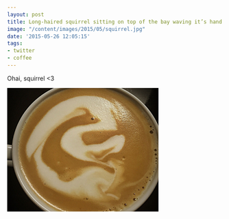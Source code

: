 ```yaml
---
layout: post
title: Long-haired squirrel sitting on top of the bay waving it’s hand
image: "/content/images/2015/05/squirrel.jpg"
date: '2015-05-26 12:05:15'
tags:
- twitter
- coffee
---
```


Ohai, squirrel <3

<img style="width: 70%;" src="/content/images/2015/05/squirrel.jpg" alt="Cappuccino with foam looking like a squirrel">